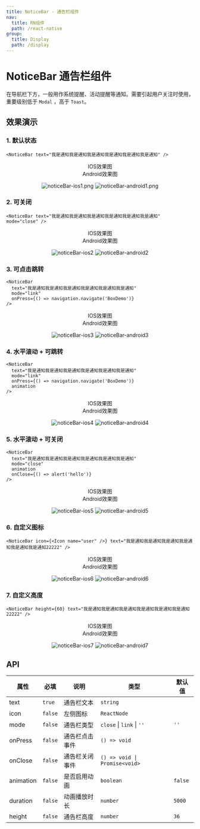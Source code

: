 ```yaml
---
title: NoticeBar - 通告栏组件
nav:
  title: RN组件
  path: /react-native
group:
  title: Display
  path: /display
---
```


# NoticeBar 通告栏组件

在导航栏下方，一般用作系统提醒、活动提醒等通知。需要引起用户关注时使用，重要级别低于 `Modal` ，高于 `Toast`。

## 效果演示

### 1. 默认状态

```tsx | pure
<NoticeBar text="我是通知我是通知我是通知我是通知我是通知我是通知" />
```

<center>
  <div style={{ display: 'flex', width: 750 }}>
    <div style={{ width: 375 }}>IOS效果图</div>
    <div style={{ width: 375 }}>Android效果图</div>
  </div>
</center>
<center>
  <figure>
    <img
      alt="noticeBar-ios1.png"
      src="https://td-dev-public.oss-cn-hangzhou.aliyuncs.com/maoyes-app/1609761571776347042.png"
      style={{ width: 375, marginRight: 10, border: "1px solid #ddd" }}
    />
    <img
      alt="noticeBar-android1.png"
      src="https://td-dev-public.oss-cn-hangzhou.aliyuncs.com/maoyes-app/1609761562319011123.png"
      style={{ width: 375, border: "1px solid #ddd" }}
    />
  </figure>
</center>

### 2. 可关闭

```tsx | pure
<NoticeBar text="我是通知我是通知我是通知我是通知我是通知我是通知" mode="close" />
```

<center>
  <div style={{ display: 'flex', width: 750 }}>
    <div style={{ width: 375 }}>IOS效果图</div>
    <div style={{ width: 375 }}>Android效果图</div>
  </div>
</center>
<center>
  <figure>
    <img
      alt="noticeBar-ios2"
      src="https://td-dev-public.oss-cn-hangzhou.aliyuncs.com/maoyes-app/1609761722278116352.gif"
      style={{ width: 375, marginRight: 10, border: "1px solid #ddd" }}
    />
    <img
      alt="noticeBar-android2"
      src="https://td-dev-public.oss-cn-hangzhou.aliyuncs.com/maoyes-app/1609761734226480289.gif"
      style={{ width: 375, border: "1px solid #ddd" }}
    />
  </figure>
</center>

### 3. 可点击跳转

```tsx | pure
<NoticeBar
  text="我是通知我是通知我是通知我是通知我是通知我是通知"
  mode="link"
  onPress={() => navigation.navigate('BoxDemo')}
/>
```

<center>
  <div style={{ display: 'flex', width: 750 }}>
    <div style={{ width: 375 }}>IOS效果图</div>
    <div style={{ width: 375 }}>Android效果图</div>
  </div>
</center>
<center>
  <figure>
    <img
      alt="noticeBar-ios3"
      src="https://td-dev-public.oss-cn-hangzhou.aliyuncs.com/maoyes-app/1609761868420805782.gif"
      style={{ width: 375, marginRight: 10, border: "1px solid #ddd" }}
    />
    <img
      alt="noticeBar-android3"
      src="https://td-dev-public.oss-cn-hangzhou.aliyuncs.com/maoyes-app/1609761853856748271.gif"
      style={{ width: 375, border: "1px solid #ddd" }}
    />
  </figure>
</center>

### 4. 水平滚动 + 可跳转

```tsx | pure
<NoticeBar
  text="我是通知我是通知我是通知我是通知我是通知我是通知"
  mode="link"
  onPress={() => navigation.navigate('BoxDemo')}
  animation
/>
```

<center>
  <div style={{ display: 'flex', width: 750 }}>
    <div style={{ width: 375 }}>IOS效果图</div>
    <div style={{ width: 375 }}>Android效果图</div>
  </div>
</center>
<center>
  <figure>
    <img
      alt="noticeBar-ios4"
      src="https://td-dev-public.oss-cn-hangzhou.aliyuncs.com/maoyes-app/1609762001335578050.gif"
      style={{ width: 375, marginRight: 10, border: "1px solid #ddd" }}
    />
    <img
      alt="noticeBar-android4"
      src="https://td-dev-public.oss-cn-hangzhou.aliyuncs.com/maoyes-app/1609762084900101873.gif"
      style={{ width: 375, border: "1px solid #ddd" }}
    />
  </figure>
</center>

### 5. 水平滚动 + 可关闭

```tsx | pure
<NoticeBar
  text="我是通知我是通知我是通知我是通知我是通知我是通知"
  mode="close"
  animation
  onClose={() => alert('hello')}
/>
```

<center>
  <div style={{ display: 'flex', width: 750 }}>
    <div style={{ width: 375 }}>IOS效果图</div>
    <div style={{ width: 375 }}>Android效果图</div>
  </div>
</center>
<center>
  <figure>
    <img
      alt="noticeBar-ios5"
      src="https://td-dev-public.oss-cn-hangzhou.aliyuncs.com/maoyes-app/1609762208777128043.gif"
      style={{ width: 375, marginRight: 10, border: "1px solid #ddd" }}
    />
    <img
      alt="noticeBar-android5"
      src="https://td-dev-public.oss-cn-hangzhou.aliyuncs.com/maoyes-app/1609762199207696241.gif"
      style={{ width: 375, border: "1px solid #ddd" }}
    />
  </figure>
</center>

### 6. 自定义图标

```tsx | pure
<NoticeBar icon={<Icon name="user" />} text="我是通知我是通知我是通知我是通知我是通知我是通知22222" />
```

<center>
  <div style={{ display: 'flex', width: 750 }}>
    <div style={{ width: 375 }}>IOS效果图</div>
    <div style={{ width: 375 }}>Android效果图</div>
  </div>
</center>
<center>
  <figure>
    <img
      alt="noticeBar-ios6"
      src="https://td-dev-public.oss-cn-hangzhou.aliyuncs.com/maoyes-app/1609762306730480022.png"
      style={{ width: 375, marginRight: 10, border: "1px solid #ddd" }}
    />
    <img
      alt="noticeBar-android6"
      src="https://td-dev-public.oss-cn-hangzhou.aliyuncs.com/maoyes-app/1609762297948410928.png"
      style={{ width: 375, border: "1px solid #ddd" }}
    />
  </figure>
</center>

### 7. 自定义高度

```tsx | pure
<NoticeBar height={60} text="我是通知我是通知我是通知我是通知我是通知我是通知22222" />
```

<center>
  <div style={{ display: 'flex', width: 750 }}>
    <div style={{ width: 375 }}>IOS效果图</div>
    <div style={{ width: 375 }}>Android效果图</div>
  </div>
</center>
<center>
  <figure>
    <img
      alt="noticeBar-ios7"
      src="https://td-dev-public.oss-cn-hangzhou.aliyuncs.com/maoyes-app/1609762508471573273.png"
      style={{ width: 375, marginRight: 10, border: "1px solid #ddd" }}
    />
    <img
      alt="noticeBar-android7"
      src="https://td-dev-public.oss-cn-hangzhou.aliyuncs.com/maoyes-app/1609762499211733281.png"
      style={{ width: 375, border: "1px solid #ddd" }}
    />
  </figure>
</center>

## API

| 属性      | 必填    | 说明           | 类型                          | 默认值  |
| --------- | ------- | -------------- | ----------------------------- | ------- |
| text      | `true`  | 通告栏文本     | `string`                      |         |
| icon      | `false` | 左侧图标       | `ReactNode`                   |         |
| mode      | `false` | 通告栏类型     | `close` \| `link` \| `''`     | `''`    |
| onPress   | `false` | 通告栏点击事件 | `() => void`                  |         |
| onClose   | `false` | 通告栏关闭事件 | `() => void \| Promise<void>` |         |
| animation | `false` | 是否启用动画   | `boolean`                     | `false` |
| duration  | `false` | 动画播放时长   | `number`                      | `5000`  |
| height    | `false` | 通告栏高度     | `number`                      | `36`    |
